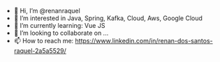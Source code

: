 - 👋 Hi, I’m @renanraquel
- 👀 I’m interested in Java, Spring, Kafka, Cloud, Aws, Google Cloud
- 🌱 I’m currently learning: Vue JS
- 💞️ I’m looking to collaborate on ...
- 📫 How to reach me: https://www.linkedin.com/in/renan-dos-santos-raquel-2a5a5529/

<!---
renanraquel/renanraquel is a ✨ special ✨ repository because its `README.md` (this file) appears on your GitHub profile.
You can click the Preview link to take a look at your changes.
--->
